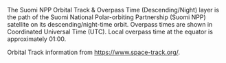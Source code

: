 The Suomi NPP Orbital Track & Overpass Time (Descending/Night) layer is the path of the Suomi National Polar-orbiting Partnership (Suomi NPP) satellite on its descending/night-time orbit. Overpass times are shown in Coordinated Universal Time (UTC). Local overpass time at the equator is approximately 01:00.

Orbital Track information from <https://www.space-track.org/>.
